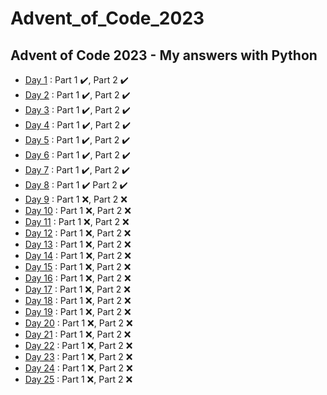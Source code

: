 # Advent_of_Code_2023
Advent of Code 2023 - My answers with Python 
----
* [Day 1](https://adventofcode.com/2023/day/1) : Part 1 ✔️, Part 2 ✔️
* [Day 2](https://adventofcode.com/2023/day/2) : Part 1 ✔️, Part 2 ✔️
* [Day 3](https://adventofcode.com/2023/day/3) : Part 1 ✔️, Part 2 ✔️
* [Day 4](https://adventofcode.com/2023/day/4) : Part 1 ✔️, Part 2 ✔️
* [Day 5](https://adventofcode.com/2023/day/5) : Part 1 ✔️, Part 2 ✔️
* [Day 6](https://adventofcode.com/2023/day/6) : Part 1 ✔️, Part 2 ✔️
* [Day 7](https://adventofcode.com/2023/day/7) : Part 1 ✔️, Part 2 ✔️
* [Day 8](https://adventofcode.com/2023/day/8) : Part 1 ✔️ Part 2 ✔️
* [Day 9](https://adventofcode.com/2023/day/9) : Part 1 ❌, Part 2 ❌
* [Day 10](https://adventofcode.com/2023/day/10) : Part 1 ❌, Part 2 ❌
* [Day 11](https://adventofcode.com/2023/day/11) : Part 1 ❌, Part 2 ❌
* [Day 12](https://adventofcode.com/2023/day/12) : Part 1 ❌, Part 2 ❌
* [Day 13](https://adventofcode.com/2023/day/13) : Part 1 ❌, Part 2 ❌
* [Day 14](https://adventofcode.com/2023/day/14) : Part 1 ❌, Part 2 ❌
* [Day 15](https://adventofcode.com/2023/day/15) : Part 1 ❌, Part 2 ❌
* [Day 16](https://adventofcode.com/2023/day/16) : Part 1 ❌, Part 2 ❌
* [Day 17](https://adventofcode.com/2023/day/17) : Part 1 ❌, Part 2 ❌
* [Day 18](https://adventofcode.com/2023/day/18) : Part 1 ❌, Part 2 ❌
* [Day 19](https://adventofcode.com/2023/day/19) : Part 1 ❌, Part 2 ❌
* [Day 20](https://adventofcode.com/2023/day/20) : Part 1 ❌, Part 2 ❌
* [Day 21](https://adventofcode.com/2023/day/21) : Part 1 ❌, Part 2 ❌
* [Day 22](https://adventofcode.com/2023/day/22) : Part 1 ❌, Part 2 ❌
* [Day 23](https://adventofcode.com/2023/day/23) : Part 1 ❌, Part 2 ❌
* [Day 24](https://adventofcode.com/2023/day/24) : Part 1 ❌, Part 2 ❌
* [Day 25](https://adventofcode.com/2023/day/25) : Part 1 ❌, Part 2 ❌

 
